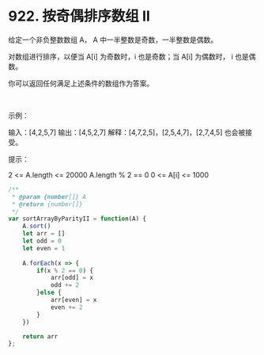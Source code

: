 # 922. 按奇偶排序数组 II

给定一个非负整数数组 A， A 中一半整数是奇数，一半整数是偶数。

对数组进行排序，以便当 A[i] 为奇数时，i 也是奇数；当 A[i] 为偶数时， i 也是偶数。

你可以返回任何满足上述条件的数组作为答案。

 

示例：

输入：[4,2,5,7]
输出：[4,5,2,7]
解释：[4,7,2,5]，[2,5,4,7]，[2,7,4,5] 也会被接受。
 

提示：

2 <= A.length <= 20000
A.length % 2 == 0
0 <= A[i] <= 1000

```js
/**
 * @param {number[]} A
 * @return {number[]}
 */
var sortArrayByParityII = function(A) {
    A.sort()
    let arr = []
    let odd = 0
    let even = 1
    
    A.forEach(x => {
        if(x % 2 == 0) {
            arr[odd] = x
            odd += 2
        }else {
            arr[even] = x
            even += 2
        }
    })

    return arr
};
```